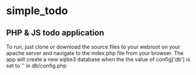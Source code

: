 # simple_todo

## PHP & JS todo application

To run, just clone or download the source files to your webroot on your apache server and navigate to the index.php file from your browser.
The app will create a new sqlite3 database when the the value of config['db'] is set to '' in db/config.php
